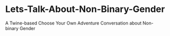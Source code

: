 # Lets-Talk-About-Non-Binary-Gender
A Twine-based Choose Your Own Adventure Conversation about Non-binary Gender

